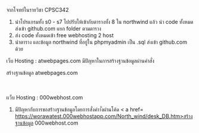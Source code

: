 จากโจทย์ในรายวิชา CPSC342</a><br />

1. นำโปรแกรมทั้ง s0 - s7 ไปปรับให้เข้ากับตารางทั้ง 8 ใน northwind
แล้ว นำ code ทั้งหมด ส่งเข้า github.com แยก folder ตามตาราง
2. ส่ง code ทั้งหมดเข้า free webhosting 2 host
3. นำตาราง และข้อมูล northwind ที่อยู่ใน phpmyadmin เป็น .sql 
ส่งเข้า github.com ด้วย

เว็บ Hosting : atwebpages.com
มีปัญหาในการสร้างฐานข้อมูลผ่านคำสั่ง

<a herf= https://taxtest.atwebpages.com/northwind_DB/desk_DB.htm>สร้างฐานข้อมูล atwebpages.com </a>

<br></br>
เเว็บ Hosting : 000webhost.com
1. มีปัญหากับการขอสร้างฐานข้อมูลโดยการสั่งคำาั่งผ่านโค้ด
< a href= https://worawatest.000webhostapp.com/North_wind/desk_DB.htm>สร้างฐานข้อมูล 000webhost.com</a>

